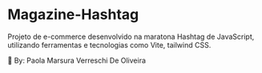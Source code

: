 # Magazine-Hashtag

Projeto de e-commerce desenvolvido na maratona Hashtag de JavaScript, utilizando ferramentas e tecnologias como Vite, tailwind CSS. 

:small_blue_diamond: By: Paola Marsura Verreschi De Oliveira
